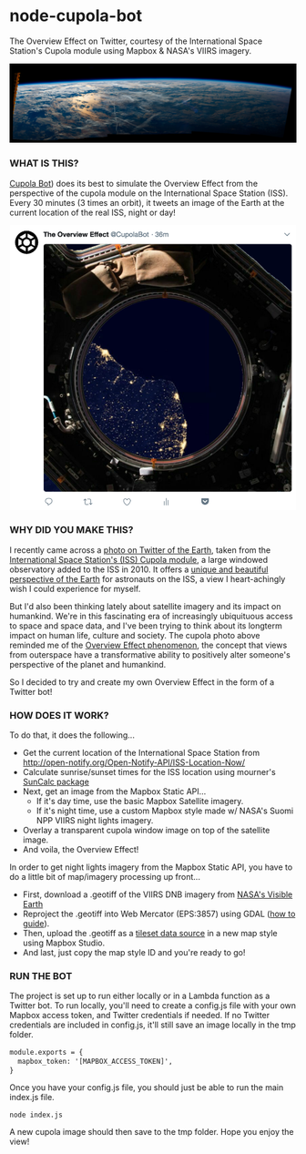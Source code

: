# node-cupola-bot
The Overview Effect on Twitter, courtesy of the International Space Station's Cupola module using Mapbox & NASA's VIIRS imagery.

![](images/cupola-header.png)

### WHAT IS THIS?

[Cupola Bot](https://twitter.com/CupolaBot)) does its best to simulate the Overview Effect from the perspective of the cupola module on the International Space Station (ISS). Every 30 minutes (3 times an orbit), it tweets an image of the Earth at the current location of the real ISS, night or day!

<p align="center">
<img src="images/cupola-bot.png" height="500px">
</p>

### WHY DID YOU MAKE THIS?

I recently came across a [photo on Twitter of the Earth](https://twitter.com/archillect/status/975441719520120837), taken from the [International Space Station's (ISS) Cupola module](https://en.wikipedia.org/wiki/Cupola_(ISS_module)), a large windowed observatory added to the ISS in 2010. It offers a [unique and beautiful perspective of the Earth](https://www.youtube.com/watch?v=xngkqPovLu8) for astronauts on the ISS, a view I heart-achingly wish I could experience for myself.

But I'd also been thinking lately about satellite imagery and its impact on humankind. We're in this fascinating era of increasingly ubiquituous access to space and space data, and I've been trying to think about its longterm impact on human life, culture and society. The cupola photo above reminded me of the [Overview Effect phenomenon](https://vimeo.com/55073825), the concept that views from outerspace have a transformative ability to positively alter someone's perspective of the planet and humankind.  

So I decided to try and create my own Overview Effect in the form of a Twitter bot!

### HOW DOES IT WORK?

To do that, it does the following...

* Get the current location of the International Space Station from http://open-notify.org/Open-Notify-API/ISS-Location-Now/
* Calculate sunrise/sunset times for the ISS location using mourner's [SunCalc package](https://github.com/mourner/suncalc)
* Next, get an image from the Mapbox Static API...
  * If it's day time, use the basic Mapbox Satellite imagery.
  * If it's night time, use a custom Mapbox style made w/ NASA's Suomi NPP VIIRS night lights imagery.
* Overlay a transparent cupola window image on top of the satellite image.
* And voila, the Overview Effect! 

In order to get night lights imagery from the Mapbox Static API, you have to do a little bit of map/imagery processing up front...

* First, download a .geotiff of the VIIRS DNB imagery from [NASA's Visible Earth](https://visibleearth.nasa.gov/view.php?id=79765)
* Reproject the .geotiff into Web Mercator (EPS:3857) using GDAL ([how to guide](https://tilemill-project.github.io/tilemill/docs/guides/reprojecting-geotiff/)).
* Then, upload the .geotiff as a [tileset data source](https://www.mapbox.com/help/uploads/) in a new map style using Mapbox Studio. 
* And last, just copy the map style ID and you're ready to go!

### RUN THE BOT

The project is set up to run either locally or in a Lambda function as a Twitter bot. To run locally, you'll need to create a config.js file with your own Mapbox access token, and Twitter credentials if needed. If no Twitter credentials are included in config.js, it'll still save an image locally in the tmp folder.

~~~~
module.exports = {
  mapbox_token: '[MAPBOX_ACCESS_TOKEN]',
}
~~~~

Once you have your config.js file, you should just be able to run the main index.js file.

~~~~
node index.js
~~~~

A new cupola image should then save to the tmp folder. Hope you enjoy the view!
